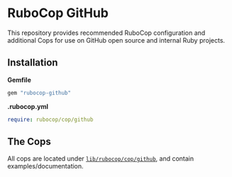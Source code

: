 # RuboCop GitHub

This repository provides recommended RuboCop configuration and additional Cops for use on GitHub open source and internal Ruby projects.

## Installation

**Gemfile**

``` ruby
gem "rubocop-github"
```

**.rubocop.yml**

``` yaml
require: rubocop/cop/github
```

## The Cops

All cops are located under [`lib/rubocop/cop/github`](lib/rubocop/cop/github), and contain examples/documentation.
